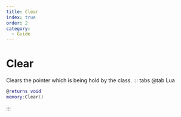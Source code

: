 ```yaml
---
title: Clear
index: true
order: 2
category:
  - Guide
---
```


# Clear
Clears the pointer which is being hold by the class.
::: tabs
@tab Lua
```lua
@returns void
memory:Clear()
```

:::